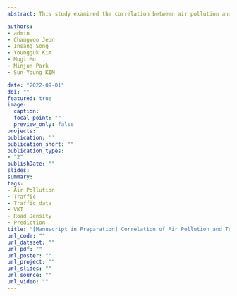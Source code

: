 ```yaml
---
abstract: This study examined the correlation between air pollution and traffic using nationwide traffic estimates and compared the correlation with road density, which is used as a traffic surrogates. The research data used VKT (Vehicle Kilometers Traveled) based on traffic volume estimated using an Equilibrium Assignment Model and road density calculated using road network data. As air pollutants, we used the annual average concentrations of PM10 and NO2, which reported to be major emission sources from traffic. Then, the Pearson correlation coefficient was calculated between the annual average concentration of monitoring stations and the sum of VKT and road density of the buffer by the monitoring stations. The results showed that NO2 more highly correlated with VKT than road density, and more highly correlated with road density using only major roads. This study is meaningful in that it is the first to confirm correlation traffic volume estimated at a national scale correlation with air pollutants.

authors:
- admin
- Changwoo Jeon
- Insang Song
- Youngguk Kim
- Mugi Mo
- Minjun Park
- Sun-Young KIM

date: "2022-09-01"
doi: ""
featured: true
image:
  caption:
  focal_point: ""
  preview_only: false
projects:
publication: ''
publication_short: ""
publication_types:
- "2"
publishDate: ""
slides:
summary:
tags:
- Air Pollution
- Traffic
- Traffic data
- VKT
- Road Density
- Prediction
title: "[Manuscript in Preparation] Correlation of Air Pollution and Traffic Volume: Comparison between Road Density and Traffic Volume Estimates"
url_code: ""
url_dataset: ""
url_pdf: ""
url_poster: ""
url_project: ""
url_slides: ""
url_source: ""
url_video: ""
---
```

